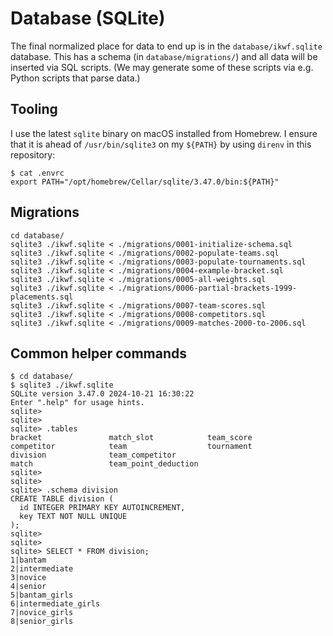 # Database (SQLite)

The final normalized place for data to end up is in the `database/ikwf.sqlite`
database. This has a schema (in `database/migrations/`) and all data will
be inserted via SQL scripts. (We may generate some of these scripts via
e.g. Python scripts that parse data.)

## Tooling

I use the latest `sqlite` binary on macOS installed from Homebrew. I ensure
that it is ahead of `/usr/bin/sqlite3` on my `${PATH}` by using `direnv` in
this repository:

```
$ cat .envrc
export PATH="/opt/homebrew/Cellar/sqlite/3.47.0/bin:${PATH}"
```

## Migrations

```
cd database/
sqlite3 ./ikwf.sqlite < ./migrations/0001-initialize-schema.sql
sqlite3 ./ikwf.sqlite < ./migrations/0002-populate-teams.sql
sqlite3 ./ikwf.sqlite < ./migrations/0003-populate-tournaments.sql
sqlite3 ./ikwf.sqlite < ./migrations/0004-example-bracket.sql
sqlite3 ./ikwf.sqlite < ./migrations/0005-all-weights.sql
sqlite3 ./ikwf.sqlite < ./migrations/0006-partial-brackets-1999-placements.sql
sqlite3 ./ikwf.sqlite < ./migrations/0007-team-scores.sql
sqlite3 ./ikwf.sqlite < ./migrations/0008-competitors.sql
sqlite3 ./ikwf.sqlite < ./migrations/0009-matches-2000-to-2006.sql
```

## Common helper commands

```
$ cd database/
$ sqlite3 ./ikwf.sqlite
SQLite version 3.47.0 2024-10-21 16:30:22
Enter ".help" for usage hints.
sqlite>
sqlite>
sqlite> .tables
bracket               match_slot            team_score
competitor            team                  tournament
division              team_competitor
match                 team_point_deduction
sqlite>
sqlite>
sqlite> .schema division
CREATE TABLE division (
  id INTEGER PRIMARY KEY AUTOINCREMENT,
  key TEXT NOT NULL UNIQUE
);
sqlite>
sqlite>
sqlite> SELECT * FROM division;
1|bantam
2|intermediate
3|novice
4|senior
5|bantam_girls
6|intermediate_girls
7|novice_girls
8|senior_girls
```
